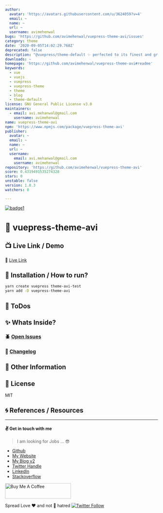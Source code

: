 ```yaml
---
author:
  avatar: 'https://avatars.githubusercontent.com/u/3624059?v=4'
  email: ~
  name: ~
  url: ~
  username: avimehenwal
bugs: 'https://github.com/avimehenwal/vuepress-theme-avi/issues'
category: theme
date: '2020-09-05T14:02:29.768Z'
deprecated: false
description: "@vuepress/theme-default ✨ perfected to its finest and greatest \U0001F606 potential"
downloads: ~
homepage: 'https://github.com/avimehenwal/vuepress-theme-avi#readme'
keywords:
  - vue
  - vuejs
  - vuepress
  - vuepress-theme
  - theme
  - blog
  - theme-default
license: GNU General Public License v3.0
maintainers:
  - email: avi.mehanwal@gmail.com
    username: avimehenwal
name: vuepress-theme-avi
npm: 'https://www.npmjs.com/package/vuepress-theme-avi'
publisher:
  avatar: ~
  email: ~
  name: ~
  url: ~
  username:
    email: avi.mehanwal@gmail.com
    username: avimehenwal
repository: 'https://github.com/avimehenwal/vuepress-theme-avi'
score: 0.4319491535274328
stars: 0
unstable: false
version: 1.0.3
watchers: 0

---
```


[![badge1][badge1-img]][link1]

[badge1-img]: https://img.shields.io/badge/avi-mehenwal-yellow
[link1]: https://github.com/avimehenwal

# :open_file_folder: vuepress-theme-avi


## :tv: Live Link / Demo

:link: [Live Link][url]

## :wrench: Installation / How to run?

```bash
yarn create vuepress theme-avi-test
yarn add -D vuepress-theme-avi


```

## :pushpin: ToDos


## :sparkles: Whats Inside?


### :beetle: [Open Issues][issue]


### :date: [Changelog][changelog]


## :paperclip: Other Information


## :herb: License

MIT

## :cyclone: References / Resources


[url]: liveLink
[issue]: issue
[changelog]: ./CHANGELOG.md

---


#### :v: Get in touch with me

> I am looking for Jobs ... :sunglasses:

* [Github](https://github.com/avimehenwal/)
* [My Website](https://avimehenwal.in)
* [My Blog v2](https://avimehenwal2.netlify.app/)
* [Twitter Handle](https://twitter.com/avimehenwal)
* [LinkedIn](https://in.linkedin.com/in/avimehenwal)
* [Stackoverflow](https://stackoverflow.com/users/1915935/avi-mehenwal)

<a href="https://www.buymeacoffee.com/F1j07cV" target="_blank"><img src="https://cdn.buymeacoffee.com/buttons/default-orange.png" alt="Buy Me A Coffee" style="height: 51px !important;width: 217px !important;" ></a>

 Spread Love :hearts: and not :no_entry_sign: hatred   [![Twitter Follow](https://img.shields.io/twitter/follow/avimehenwal.svg?style=social)](https://twitter.com/avimehenwal)